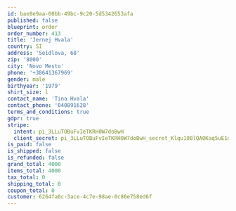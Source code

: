 ```yaml
---
id: bae8e9aa-00bb-49bc-9c20-5d5342653afa
published: false
blueprint: order
order_number: 413
title: 'Jernej Hvala'
country: SI
address: 'Seidlova, 68'
zip: '8000'
city: 'Novo Mesto'
phone: '+38641367969'
gender: male
birthyear: '1979'
shirt_size: l
contact_name: 'Tina Hvala'
contact_phone: '040891628'
terms_and_conditions: true
gdpr: true
stripe:
  intent: pi_3LLuTOBuFvIeTKRH0W7doBwH
  client_secret: pi_3LLuTOBuFvIeTKRH0W7doBwH_secret_Klqu100lQAOKaq5uE1dRHUJ8B
is_paid: false
is_shipped: false
is_refunded: false
grand_total: 4000
items_total: 4000
tax_total: 0
shipping_total: 0
coupon_total: 0
customer: 6264fa0c-3ace-4c7e-98ae-0c86e758ed6f
---
```

